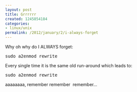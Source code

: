 ```yaml
---
layout: post
title: Grrrrrr
created: 1245854184
categories:
- linux/unix
permalink: /2012/january/2/i-always-forget
---
```

<p>Why oh why do I ALWAYS forget:</p>
<pre>
sudo a2enmod rewrite
</pre>
<p>Every single time it is the same old run-around which leads to:</p>
<pre>
sudo a2enmod rewrite
</pre>
<p>aaaaaaaa, remember&nbsp;remember&nbsp;&nbsp;remember...</p>
